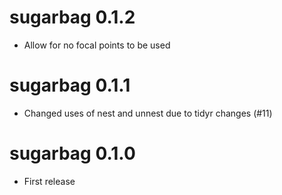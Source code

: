 # sugarbag 0.1.2

* Allow for no focal points to be used

# sugarbag 0.1.1

* Changed uses of nest and unnest due to tidyr changes (#11)

# sugarbag 0.1.0

* First release